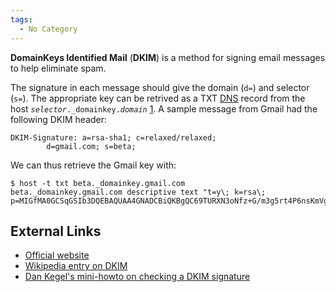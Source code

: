 ```yaml
---
tags:
  - No Category
---
```

**DomainKeys Identified Mail** (**DKIM**) is a method for signing email
messages to help eliminate spam.

The signature in each message should give the domain (`d=`) and selector
(`s=`). The appropriate key can be retrived as a TXT
[DNS](domain_name_system.md) record from the host
*`selector`*`._domainkey.`*`domain`*
[1](http://www.elandsys.com/resources/sendmail/dkim.html). A sample
message from Gmail had the following DKIM header:

    DKIM-Signature: a=rsa-sha1; c=relaxed/relaxed;
            d=gmail.com; s=beta;

We can thus retrieve the Gmail key with:

    $ host -t txt beta._domainkey.gmail.com
    beta._domainkey.gmail.com descriptive text "t=y\; k=rsa\; p=MIGfMA0GCSqGSIb3DQEBAQUAA4GNADCBiQKBgQC69TURXN3oNfz+G/m3g5rt4P6nsKmVgU1D6cw2X6BnxKJNlQKm10f8tMx6P6bN7juTR1BeD8ubaGqtzm2rWK4LiMJqhoQcwQziGbK1zp/MkdXZEWMCflLY6oUITrivK7JNOLXtZbdxJG2y/RAHGswKKyVhSP9niRsZF/IBr5p8uQIDAQAB"

## External Links

- [Official website](http://www.dkim.org/)
- [Wikipedia entry on
  DKIM](http://en.wikipedia.org/wiki/DomainKeys_Identified_Mail)
- [Dan Kegel's mini-howto on checking a DKIM
  signature](http://kegel.com/validating-email-with-dkim.html)